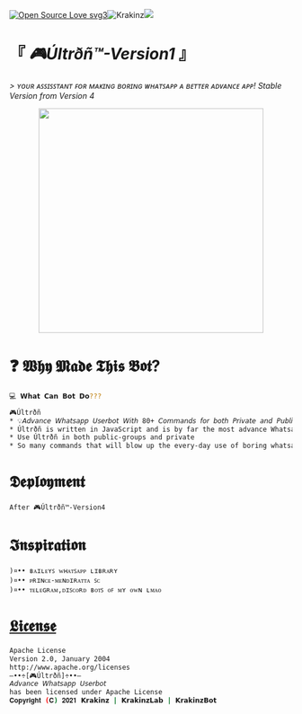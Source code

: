 [![Open Source Love svg3](https://badges.frapsoft.com/os/v3/open-source.svg?v=103)](https://github.com/ellerbrock/open-source-badges/)<img align="centre" src="https://img.shields.io/badge/Made%20for-VSCode-1f425f.svg" alt="Krakinz"/><img align="centre" src="https://img.shields.io/badge/Maintained%3F-yes-green.svg"/>

# 『 *🎮Últrðñ™-Version1* 』
*> ʏᴏᴜʀ ᴀꜱꜱɪꜱꜱᴛᴀɴᴛ ꜰᴏʀ ᴍᴀᴋɪɴɢ ʙᴏʀɪɴɢ ᴡʜᴀᴛꜱᴀᴘᴘ ᴀ ʙᴇᴛᴛᴇʀ ᴀᴅᴠᴀɴᴄᴇ ᴀᴘᴘ!*
*Stable Version from Version 4*

<p align="center">
  <img src="https://github.com/Krakinz/Ultron/blob/KrakinzLab/%C3%9Altr%C3%B0%C3%B1/%C3%9Altr%C3%B0%C3%B1.png" height="400px"/>
</p>

# ❓ 𝖂𝖍𝖞 𝕸𝖆𝖉𝖊 𝕿𝖍𝖎𝖘 𝕭𝖔𝖙?

```sh
💻 𝗪𝗵𝗮𝘁 𝗖𝗮𝗻 𝗕𝗼𝘁 𝗗𝗼???

🎮Últrðñ
* 💡𝘈𝘥𝘷𝘢𝘯𝘤𝘦 𝘞𝘩𝘢𝘵𝘴𝘢𝘱𝘱 𝘜𝘴𝘦𝘳𝘣𝘰𝘵 𝘞𝘪𝘵𝘩 80+ 𝘊𝘰𝘮𝘮𝘢𝘯𝘥𝘴 𝘧𝘰𝘳 𝘣𝘰𝘵𝘩 𝘗𝘳𝘪𝘷𝘢𝘵𝘦 𝘢𝘯𝘥 𝘗𝘶𝘣𝘭𝘪𝘤..
* Últrðñ is written in JavaScript and is by far the most advance Whatsapp Userbot.
* Use Últrðñ in both public-groups and private
* So many commands that will blow up the every-day use of boring whatsapp.
```


# 𝕯𝖊𝖕𝖑𝖔𝖞𝖒𝖊𝖓𝖙
```
After 🎮Últrðñ™-Version4
```


# 𝕴𝖓𝖘𝖕𝖎𝖗𝖆𝖙𝖎𝖔𝖓
```
)¤•• ʙᴀɪʟᴇʏꜱ ᴡʜᴀᴛꜱᴀᴘᴘ ʟɪʙʀᴀʀʏ
)¤•• ᴘʀɪɴᴄᴇ-ᴍᴇɴᴅɪʀᴀᴛᴛᴀ ꜱᴄ
)¤•• ᴛᴇʟᴇɢʀᴀᴍ,ᴅɪꜱᴄᴏʀᴅ ʙᴏᴛꜱ ᴏꜰ ᴍʏ ᴏᴡɴ ʟᴍᴀᴏ
```


# [𝕷𝖎𝖈𝖊𝖓𝖘𝖊](LICENSE)

```sh
Apache License
Version 2.0, January 2004
http://www.apache.org/licenses
—••÷[🎮Últrðñ]÷••—
𝘈𝘥𝘷𝘢𝘯𝘤𝘦 𝘞𝘩𝘢𝘵𝘴𝘢𝘱𝘱 𝘜𝘴𝘦𝘳𝘣𝘰𝘵
has been licensed under Apache License
𝐂𝐨𝐩𝐲𝐫𝐢𝐠𝐡𝐭 (𝐂) 𝟐𝟎𝟐𝟏 𝗞𝗿𝗮𝗸𝗶𝗻𝘇 | 𝗞𝗿𝗮𝗸𝗶𝗻𝘇𝗟𝗮𝗯 | 𝗞𝗿𝗮𝗸𝗶𝗻𝘇𝗕𝗼𝘁
```
